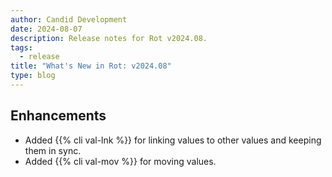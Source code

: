 ```yaml
---
author: Candid Development
date: 2024-08-07
description: Release notes for Rot v2024.08.
tags:
  - release
title: "What's New in Rot: v2024.08"
type: blog
---
```


## Enhancements

- Added {{% cli val-lnk %}} for linking values to other values and keeping them in sync.
- Added {{% cli val-mov %}} for moving values.
